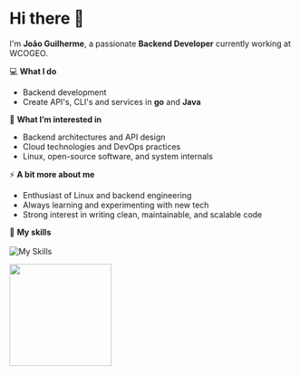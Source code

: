 # Hi there 👋

I'm **João Guilherme**, a passionate **Backend Developer** currently working at WCOGEO. 

💻 **What I do**  
- Backend development
- Create API's, CLI's and services in **go** and **Java**

🌱 **What I’m interested in**  
- Backend architectures and API design  
- Cloud technologies and DevOps practices  
- Linux, open-source software, and system internals

⚡ **A bit more about me**  
- Enthusiast of Linux and backend engineering  
- Always learning and experimenting with new tech  
- Strong interest in writing clean, maintainable, and scalable code

🚀 **My skills**<br><br> 
![My Skills](https://go-skill-icons.vercel.app/api/icons?i=aws,postgresql,docker,linux,go,java,spring&perline=4)

<a href="https://github.com/JoaoGuilherme2909" title="Github stats de joao guilherme dos santos">
  <img height="180em" src="https://github-readme-stats.vercel.app/api?username=JoaoGuilherme2909&theme=dracula&show_icons=true" />
</a>
